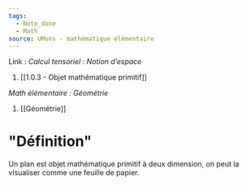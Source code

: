 ```yaml
---
tags:
  - Note_done
  - Math
source: UMons - mathématique élémentaire
---
```


Link :
_Calcul tensoriel : Notion d’espace_
1. [[1.0.3 - Objet mathématique primitif]]

_Math élémentaire : Géométrie_
1. [[Géométrie]]

# "Définition"
Un plan est objet mathématique primitif à deux dimension, on peut la visualiser comme une feuille de papier. 